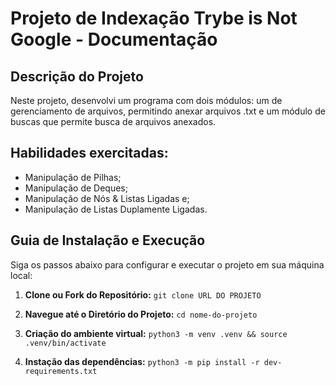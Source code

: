 # Projeto de Indexação Trybe is Not Google - Documentação

## Descrição do Projeto

Neste projeto, desenvolvi um programa com dois módulos: um de gerenciamento de arquivos, permitindo anexar arquivos .txt e um módulo de buscas que permite busca de arquivos anexados.
## Habilidades exercitadas:

- Manipulação de Pilhas;
- Manipulação de Deques;
- Manipulação de Nós & Listas Ligadas e;
- Manipulação de Listas Duplamente Ligadas.

## Guia de Instalação e Execução

Siga os passos abaixo para configurar e executar o projeto em sua máquina local:

1. **Clone ou Fork do Repositório:**
   `git clone URL DO PROJETO`

2. **Navegue até o Diretório do Projeto:**
   `cd nome-do-projeto`

3. **Criação do ambiente virtual:**
   `python3 -m venv .venv && source .venv/bin/activate`

4. **Instação das dependências:**
   `python3 -m pip install -r dev-requirements.txt`
